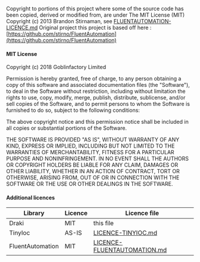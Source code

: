 Copyright to portions of this project where some of the source code has been copied, 
derived or modified from, are under The MIT License (MIT) 
Copyright (c) 2013 Brandon Stirnaman, see [FLUENTAUTOMATION-LICENCE.md](FLUENTAUTOMATION-LICENCE.md) 
Original project this project is based off here : [https://github.com/stirno/FluentAutomation](https://github.com/stirno/FluentAutomation)

#### MIT License

Copyright (c) 2018 Goblinfactory Limited

Permission is hereby granted, free of charge, to any person obtaining a copy
of this software and associated documentation files (the "Software"), to deal
in the Software without restriction, including without limitation the rights
to use, copy, modify, merge, publish, distribute, sublicense, and/or sell
copies of the Software, and to permit persons to whom the Software is
furnished to do so, subject to the following conditions:

The above copyright notice and this permission notice shall be included in all
copies or substantial portions of the Software.

THE SOFTWARE IS PROVIDED "AS IS", WITHOUT WARRANTY OF ANY KIND, EXPRESS OR
IMPLIED, INCLUDING BUT NOT LIMITED TO THE WARRANTIES OF MERCHANTABILITY,
FITNESS FOR A PARTICULAR PURPOSE AND NONINFRINGEMENT. IN NO EVENT SHALL THE
AUTHORS OR COPYRIGHT HOLDERS BE LIABLE FOR ANY CLAIM, DAMAGES OR OTHER
LIABILITY, WHETHER IN AN ACTION OF CONTRACT, TORT OR OTHERWISE, ARISING FROM,
OUT OF OR IN CONNECTION WITH THE SOFTWARE OR THE USE OR OTHER DEALINGS IN THE
SOFTWARE.

#### Additional licences

Library | Licence | Licence file
--- | --- | ---
Draki | MIT | this file 
TinyIoc | AS-IS | [LICENCE-TINYIOC.md](LICENCE-TINYIOC.md)
FluentAutomation | MIT | [LICENCE-FLUENTAUTOMATION.md](LICENSE-FLUENTAUTOMATION.md)
